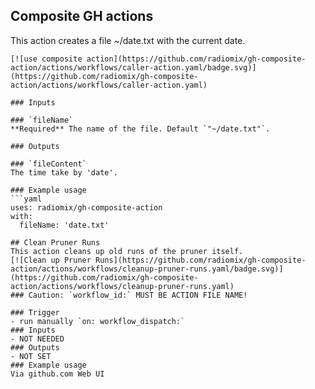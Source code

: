 ## Composite GH actions

This action creates a file ~/date.txt with the current date.
```
[![use composite action](https://github.com/radiomix/gh-composite-action/actions/workflows/caller-action.yaml/badge.svg)](https://github.com/radiomix/gh-composite-action/actions/workflows/caller-action.yaml)

### Inputs

### `fileName`
**Required** The name of the file. Default `"~/date.txt"`.

### Outputs

### `fileContent`
The time take by 'date'.

### Example usage
```yaml
uses: radiomix/gh-composite-action
with:
  fileName: 'date.txt'

## Clean Pruner Runs
This action cleans up old runs of the pruner itself.
[![Clean up Pruner Runs](https://github.com/radiomix/gh-composite-action/actions/workflows/cleanup-pruner-runs.yaml/badge.svg)](https://github.com/radiomix/gh-composite-action/actions/workflows/cleanup-pruner-runs.yaml)
### Caution: `workflow_id:` MUST BE ACTION FILE NAME!

### Trigger
- run manually `on: workflow_dispatch:`
### Inputs
- NOT NEEDED
### Outputs
- NOT SET
### Example usage
Via github.com Web UI
